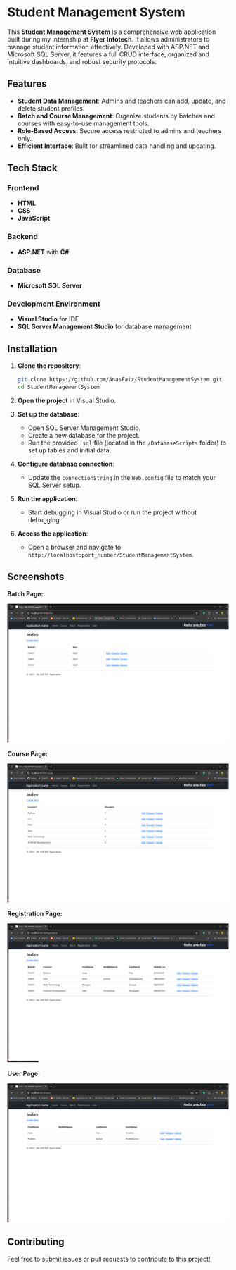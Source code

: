 # Student Management System

This **Student Management System** is a comprehensive web application built during my internship at **Flyer Infotech**. It allows administrators to manage student information effectively. Developed with ASP.NET and Microsoft SQL Server, it features a full CRUD interface, organized and intuitive dashboards, and robust security protocols.

## Features

- **Student Data Management**: Admins and teachers can add, update, and delete student profiles.
- **Batch and Course Management**: Organize students by batches and courses with easy-to-use management tools.
- **Role-Based Access**: Secure access restricted to admins and teachers only.
- **Efficient Interface**: Built for streamlined data handling and updating.
## Tech Stack

### Frontend
- **HTML**
- **CSS**
- **JavaScript**

### Backend
- **ASP.NET** with **C#**

### Database
- **Microsoft SQL Server**

### Development Environment
- **Visual Studio** for IDE
- **SQL Server Management Studio** for database management

## Installation

1. **Clone the repository**:
   ```bash
   git clone https://github.com/AnasFaiz/StudentManagementSystem.git
   cd StudentManagementSystem
   ```

2. **Open the project** in Visual Studio.

3. **Set up the database**:
   - Open SQL Server Management Studio.
   - Create a new database for the project.
   - Run the provided `.sql` file (located in the `/DatabaseScripts` folder) to set up tables and initial data.

4. **Configure database connection**:
   - Update the `connectionString` in the `Web.config` file to match your SQL Server setup.

5. **Run the application**:
   - Start debugging in Visual Studio or run the project without debugging.

6. **Access the application**:
   - Open a browser and navigate to `http://localhost:port_number/StudentManagementSystem`.



## Screenshots

 **Batch Page:**


![imagealt](https://github.com/Anasfaiz/StudentManagementSystem/blob/7c3889d65e99a32bb2b4d879c9183125047a0dd9/ScreenShots/Batch.png)



 **Course Page:**


![imagealt](https://github.com/Anasfaiz/StudentManagementSystem/blob/7c3889d65e99a32bb2b4d879c9183125047a0dd9/ScreenShots/Course.png)



 **Registration Page:**


 
![imagealt](https://github.com/Anasfaiz/StudentManagementSystem/blob/7c3889d65e99a32bb2b4d879c9183125047a0dd9/ScreenShots/Registration.png)



 **User Page:**


![imagealt](https://github.com/Anasfaiz/StudentManagementSystem/blob/7c3889d65e99a32bb2b4d879c9183125047a0dd9/ScreenShots/User.png)



## Contributing

Feel free to submit issues or pull requests to contribute to this project!
